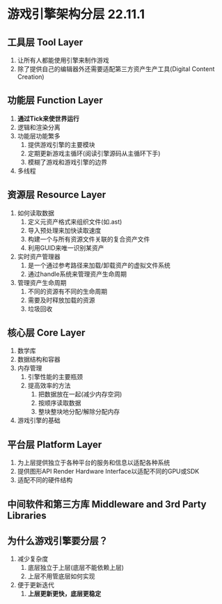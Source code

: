 # 游戏引擎架构分层 22.11.1
## 工具层 Tool Layer
1. 让所有人都能使用引擎来制作游戏
2. 除了提供自己的编辑器外还需要适配第三方资产生产工具(Digital Content Creation)
## 功能层 Function Layer
1. <b>通过Tick来使世界运行</b>
2. 逻辑和渲染分离
3. 功能层功能繁多
   1. 提供游戏引擎的主要模块
   2. 定期更新游戏主循环(阅读引擎源码从主循环下手)
   3. 模糊了游戏和游戏引擎的边界
4. 多线程
## 资源层 Resource Layer
1. 如何读取数据
   1. 定义元资产格式来组织文件(如.ast)
   2. 导入预处理来加快读取速度
   3. 构建一个与所有资源文件关联的复合资产文件
   4. 利用GUID来唯一识别某资产
2. 实时资产管理器
   1. 是一个通过参考路径来加载/卸载资产的虚拟文件系统
   2. 通过handle系统来管理资产生命周期
3. 管理资产生命周期
   1. 不同的资源有不同的生命周期
   2. 需要及时释放加载的资源
   3. 垃圾回收
## 核心层 Core Layer
1. 数学库
2. 数据结构和容器
3. 内存管理
   1. 引擎性能的主要瓶颈
   2. 提高效率的方法
      1. 把数据放在一起(减少内存空洞)
      2. 按顺序读取数据
      3. 整块整块地分配/解除分配内存
4. 游戏引擎的基础
## 平台层 Platform Layer
1. 为上层提供独立于各种平台的服务和信息以适配各种系统
2. 提供图形API Render Hardware Interface以适配不同的GPU或SDK
3. 适配不同的硬件结构
## 中间软件和第三方库 Middleware and 3rd Party Libraries 
## 为什么游戏引擎要分层？
1. 减少复杂度
   1. 底层独立于上层(底层不能依赖上层)
   2. 上层不用管底层如何实现
2. 便于更新迭代
   1. <b>上层更新更快，底层更稳定</b>
